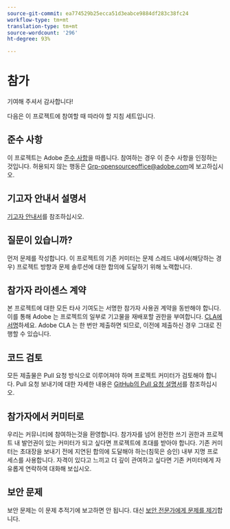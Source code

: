 ```yaml
---
source-git-commit: ea774529b25ecca51d3eabce9884df283c38fc24
workflow-type: tm+mt
translation-type: tm+mt
source-wordcount: '296'
ht-degree: 93%

---
```

# 참가

기여해 주셔서 감사합니다!

다음은 이 프로젝트에 참여할 때 따라야 할 지침 세트입니다.

## 준수 사항

이 프로젝트는 Adobe [준수 사항](code-of-conduct.md)을 따릅니다. 참여하는 경우 이 준수 사항을 인정하는 것입니다. 허용되지 않는 행동은 [Grp-opensourceoffice@adobe.com](mailto:Grp-opensourceoffice@adobe.com)에 보고하십시오.

## 기고자 안내서 설명서

[기고자 안내서](https://docs.adobe.com/content/help/en/contributor/contributor-guide/introduction.html)를 참조하십시오.

## 질문이 있습니까?

먼저 문제를 작성합니다. 이 프로젝트의 기존 커미터는 문제 스레드 내에서(해당하는 경우) 프로젝트 방향과 문제 솔루션에 대한 합의에 도달하기 위해 노랙합니다.

## 참가자 라이센스 계약

본 프로젝트에 대한 모든 타사 기여도는 서명한 참가자 사용권 계약을 동반해야 합니다. 이를 통해 Adobe 는 프로젝트의 일부로 기고물을 재배포할 권한을 부여합니다. [CLA에 서명](http://opensource.adobe.com/cla.html)하세요. Adobe CLA 는 한 번만 제출하면 되므로, 이전에 제출하신 경우 그대로 진행할 수 있습니다.

## 코드 검토

모든 제출물은 Pull 요청 방식으로 이루어져야 하며 프로젝트 커미터가 검토해야 합니다. Pull 요청 보내기에 대한 자세한 내용은 [GitHub의 Pull 요청 설명서](https://help.github.com/kr/articles/about-pull-requests/)를 참조하십시오.

<!--
Lastly, please follow the [pull request template](PULL_REQUEST_TEMPLATE.md) when
submitting a pull request!
-->

## 참가자에서 커미터로

우리는 커뮤니티에 참여하는것을 환영합니다. 참가자를 넘어 완전한 쓰기 권한과 프로젝트 내 발언권이 있는 커미터가 되고 싶다면 프로젝트에 초대를 받아야 합니다. 기존 커미터는 초대장을 보내기 전에 지연된 합의에 도달해야 하는(침묵은 승인) 내부 지명 프로세스를 사용합니다. 자격이 있다고 느끼고 더 깊이 관여하고 싶다면 기존 커미터에게 자유롭게 연락하여 대화해 보십시오.

## 보안 문제

보안 문제는 이 문제 추적기에 보고하면 안 됩니다. 대신 [보안 전문가에게 문제를 제기](https://helpx.adobe.com/kr/security/alertus.html)합니다.
